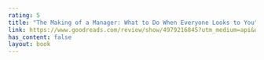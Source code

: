 ```yaml
---
rating: 5
title: "The Making of a Manager: What to Do When Everyone Looks to You"
link: https://www.goodreads.com/review/show/4979216845?utm_medium=api&utm_source=rss
has_content: false
layout: book
---
```

